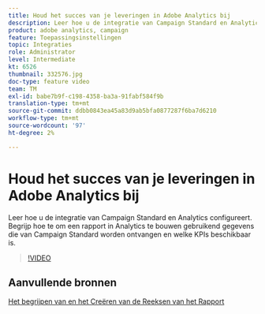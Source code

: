 ```yaml
---
title: Houd het succes van je leveringen in Adobe Analytics bij
description: Leer hoe u de integratie van Campaign Standard en Analytics configureert. Begrijp hoe te om een rapport in Analytics te bouwen gebruikend gegevens die van Campaign Standard worden ontvangen en welke KPIs beschikbaar is.
product: adobe analytics, campaign
feature: Toepassingsinstellingen
topic: Integraties
role: Administrator
level: Intermediate
kt: 6526
thumbnail: 332576.jpg
doc-type: feature video
team: TM
exl-id: babe7b9f-c198-4358-ba3a-91fabf584f9b
translation-type: tm+mt
source-git-commit: ddbb0843ea45a83d9ab5bfa0877287f6ba7d6210
workflow-type: tm+mt
source-wordcount: '97'
ht-degree: 2%

---
```


# Houd het succes van je leveringen in Adobe Analytics bij

Leer hoe u de integratie van Campaign Standard en Analytics configureert. Begrijp hoe te om een rapport in Analytics te bouwen gebruikend gegevens die van Campaign Standard worden ontvangen en welke KPIs beschikbaar is.

>[!VIDEO](https://video.tv.adobe.com/v/332576/?quality=12)

## Aanvullende bronnen

[Het begrijpen van en het Creëren van de Reeksen van het Rapport](https://experienceleague.adobe.com/docs/analytics-learn/tutorials/intro-to-analytics/analytics-basics/understanding-and-creating-report-suites.html?lang=en#intro-to-analytics)

